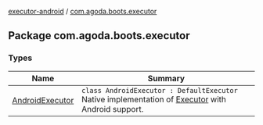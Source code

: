 [executor-android](../index.md) / [com.agoda.boots.executor](./index.md)

## Package com.agoda.boots.executor

### Types

| Name | Summary |
|---|---|
| [AndroidExecutor](-android-executor/index.md) | `class AndroidExecutor : DefaultExecutor`<br>Native implementation of [Executor](#) with Android support. |
